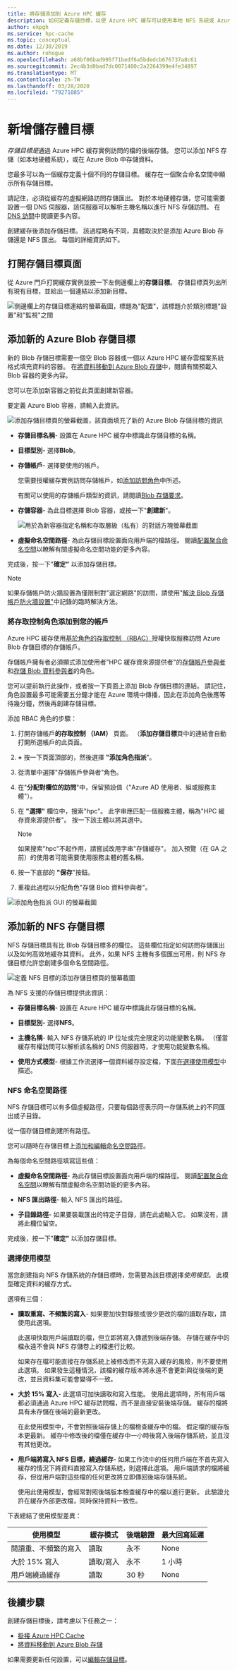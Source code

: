 ```yaml
---
title: 將存儲添加到 Azure HPC 緩存
description: 如何定義存儲目標，以便 Azure HPC 緩存可以使用本地 NFS 系統或 Azure Blob 容器進行長期檔存儲
author: ekpgh
ms.service: hpc-cache
ms.topic: conceptual
ms.date: 12/30/2019
ms.author: rohogue
ms.openlocfilehash: a68bf06bad995f71bedf6a5bdedcb676737a8c61
ms.sourcegitcommit: 2ec4b3d0bad7dc0071400c2a2264399e4fe34897
ms.translationtype: MT
ms.contentlocale: zh-TW
ms.lasthandoff: 03/28/2020
ms.locfileid: "79271885"
---
```

# <a name="add-storage-targets"></a>新增儲存體目標

*存儲目標是*通過 Azure HPC 緩存實例訪問的檔的後端存儲。 您可以添加 NFS 存儲（如本地硬體系統），或在 Azure Blob 中存儲資料。

您最多可以為一個緩存定義十個不同的存儲目標。 緩存在一個聚合命名空間中顯示所有存儲目標。

請記住，必須從緩存的虛擬網路訪問存儲匯出。 對於本地硬體存儲，您可能需要設置一個 DNS 伺服器，該伺服器可以解析主機名稱以進行 NFS 存儲訪問。 在[DNS 訪問](hpc-cache-prereqs.md#dns-access)中閱讀更多內容。

創建緩存後添加存儲目標。 該過程略有不同，具體取決於是添加 Azure Blob 存儲還是 NFS 匯出。 每個的詳細資訊如下。

## <a name="open-the-storage-targets-page"></a>打開存儲目標頁面

從 Azure 門戶打開緩存實例並按一下左側邊欄上的**存儲目標**。 存儲目標頁列出所有現有目標，並給出一個連結以添加新目標。

![側邊欄上的存儲目標連結的螢幕截圖，標題為"配置"，該標題介於類別標題"設置"和"監視"之間](media/hpc-cache-storage-targets-sidebar.png)

## <a name="add-a-new-azure-blob-storage-target"></a>添加新的 Azure Blob 存儲目標

新的 Blob 存儲目標需要一個空 Blob 容器或一個以 Azure HPC 緩存雲檔案系統格式填充資料的容器。 在[將資料移動到 Azure Blob 存儲](hpc-cache-ingest.md)中，閱讀有關預載入 Blob 容器的更多內容。

您可以在添加新容器之前從此頁面創建新容器。

要定義 Azure Blob 容器，請輸入此資訊。

![添加存儲目標頁的螢幕截圖，該頁面填充了新的 Azure Blob 存儲目標的資訊](media/hpc-cache-add-blob.png)

* **存儲目標名稱**- 設置在 Azure HPC 緩存中標識此存儲目標的名稱。
* **目標型別**- 選擇**Blob**。
* **存儲帳戶**- 選擇要使用的帳戶。

  您需要授權緩存實例訪問存儲帳戶，如[添加訪問角色](#add-the-access-control-roles-to-your-account)中所述。

  有關可以使用的存儲帳戶類型的資訊，請閱讀[Blob 存儲要求](hpc-cache-prereqs.md#blob-storage-requirements)。

* **存儲容器**- 為此目標選擇 Blob 容器，或按一下"**創建新**"。

  ![用於為新容器指定名稱和存取層級（私有）的對話方塊螢幕截圖](media/add-blob-new-container.png)

* **虛擬命名空間路徑**- 為此存儲目標設置面向用戶端的檔路徑。 閱讀[配置聚合命名空間](hpc-cache-namespace.md)以瞭解有關虛擬命名空間功能的更多內容。

完成後，按一下"**確定"** 以添加存儲目標。

> [!NOTE]
> 如果存儲帳戶防火牆設置為僅限制對"選定網路"的訪問，請使用"[解決 Blob 存儲帳戶防火牆設置"](hpc-cache-blob-firewall-fix.md)中記錄的臨時解決方法。

### <a name="add-the-access-control-roles-to-your-account"></a>將存取控制角色添加到您的帳戶

Azure HPC 緩存使用[基於角色的存取控制 （RBAC）](https://docs.microsoft.com/azure/role-based-access-control/index)授權快取服務訪問 Azure Blob 存儲目標的存儲帳戶。

存儲帳戶擁有者必須顯式添加使用者"HPC 緩存資來源提供者"的[存儲帳戶參與者](https://docs.microsoft.com/azure/role-based-access-control/built-in-roles#storage-account-contributor)和[存儲 Blob 資料參與者](https://docs.microsoft.com/azure/role-based-access-control/built-in-roles#storage-blob-data-contributor)的角色。

您可以提前執行此操作，或者按一下頁面上添加 Blob 存儲目標的連結。 請記住，角色設置最多可能需要五分鐘才能在 Azure 環境中傳播，因此在添加角色後應等待幾分鐘，然後再創建存儲目標。

添加 RBAC 角色的步驟：

1. 打開存儲帳戶**的存取控制 （IAM）** 頁面。 （**添加存儲目標**頁中的連結會自動打開所選帳戶的此頁面。

1. **+** 按一下頁面頂部的，然後選擇 **"添加角色指派**"。

1. 從清單中選擇"存儲帳戶參與者"角色。

1. 在"**分配對欄位的訪問**"中，保留預設值（"Azure AD 使用者、組或服務主體"）。  

1. 在 **"選擇"** 欄位中，搜索"hpc"。  此字串應匹配一個服務主體，稱為"HPC 緩存資來源提供者"。 按一下該主體以將其選中。

   > [!NOTE]
   > 如果搜索"hpc"不起作用，請嘗試改用字串"存儲緩存"。 加入預覽（在 GA 之前）的使用者可能需要使用服務主體的舊名稱。

1. 按一下底部的 **"保存**"按鈕。

1. 重複此過程以分配角色"存儲 Blob 資料參與者"。  

![添加角色指派 GUI 的螢幕截圖](media/hpc-cache-add-role.png)

## <a name="add-a-new-nfs-storage-target"></a>添加新的 NFS 存儲目標

NFS 存儲目標具有比 Blob 存儲目標多的欄位。 這些欄位指定如何訪問存儲匯出以及如何高效地緩存其資料。 此外，如果 NFS 主機有多個匯出可用，則 NFS 存儲目標允許您創建多個命名空間路徑。

![定義 NFS 目標的添加存儲目標頁的螢幕截圖](media/hpc-cache-add-nfs-target.png)

為 NFS 支援的存儲目標提供此資訊：

* **存儲目標名稱**- 設置在 Azure HPC 緩存中標識此存儲目標的名稱。

* **目標型別**- 選擇**NFS**。

* **主機名稱**- 輸入 NFS 存儲系統的 IP 位址或完全限定的功能變數名稱。 （僅當緩存有權訪問可以解析該名稱的 DNS 伺服器時，才使用功能變數名稱。

* **使用方式模型**- 根據工作流選擇一個資料緩存設定檔，下面[在選擇使用模型](#choose-a-usage-model)中描述。

### <a name="nfs-namespace-paths"></a>NFS 命名空間路徑

NFS 存儲目標可以有多個虛擬路徑，只要每個路徑表示同一存儲系統上的不同匯出或子目錄。

從一個存儲目標創建所有路徑。

您可以隨時在存儲目標上[添加和編輯命名空間路徑](hpc-cache-edit-storage.md)。

為每個命名空間路徑填寫這些值：

* **虛擬命名空間路徑**- 為此存儲目標設置面向用戶端的檔路徑。 閱讀[配置聚合命名空間](hpc-cache-namespace.md)以瞭解有關虛擬命名空間功能的更多內容。

<!--  The virtual path should start with a slash ``/``. -->

* **NFS 匯出路徑**- 輸入 NFS 匯出的路徑。

* **子目錄路徑**- 如果要裝載匯出的特定子目錄，請在此處輸入它。 如果沒有，請將此欄位留空。

完成後，按一下"**確定"** 以添加存儲目標。

### <a name="choose-a-usage-model"></a>選擇使用模型
<!-- referenced from GUI - update aka.ms link if you change this heading -->

當您創建指向 NFS 存儲系統的存儲目標時，您需要為該目標選擇*使用模型*。 此模型確定資料的緩存方式。

選項有三個：

* **讀取重寫、不頻繁的寫入**- 如果要加快對靜態或很少更改的檔的讀取存取，請使用此選項。

  此選項快取用戶端讀取的檔，但立即將寫入傳遞到後端存儲。 存儲在緩存中的檔永遠不會與 NFS 存儲卷上的檔進行比較。

  如果存在檔可能直接在存儲系統上被修改而不先寫入緩存的風險，則不要使用此選項。 如果發生這種情況，該檔的緩存版本將永遠不會更新與從後端的更改，並且資料集可能會變得不一致。

* **大於 15% 寫入**- 此選項可加快讀取和寫入性能。 使用此選項時，所有用戶端都必須通過 Azure HPC 緩存訪問檔，而不是直接安裝後端存儲。 緩存的檔將具有未存儲在後端的最新更改。

  在此使用模型中，不會對照後端存儲上的檔檢查緩存中的檔。 假定檔的緩存版本更最新。 緩存中修改後的檔僅在緩存中一小時後寫入後端存儲系統，並且沒有其他更改。

* **用戶端將寫入 NFS 目標，繞過緩存**- 如果工作流中的任何用戶端在不首先寫入緩存的情況下將資料直接寫入存儲系統，則選擇此選項。 用戶端請求的檔將緩存，但從用戶端對這些檔的任何更改將立即傳回後端存儲系統。

  使用此使用模型，會經常對照後端版本檢查緩存中的檔以進行更新。 此驗證允許在緩存外部更改檔，同時保持資料一致性。

下表總結了使用模型差異：

| 使用模型 | 緩存模式 | 後端驗證 | 最大回寫延遲 |
| ---- | ---- | ---- | ---- |
| 閱讀重、不頻繁的寫入 | 讀取 | 永不 | None |
| 大於 15% 寫入 | 讀取/寫入 | 永不 | 1 小時 |
| 用戶端繞過緩存 | 讀取 | 30 秒 | None |

## <a name="next-steps"></a>後續步驟

創建存儲目標後，請考慮以下任務之一：

* [掛接 Azure HPC Cache](hpc-cache-mount.md)
* [將資料移動到 Azure Blob 存儲](hpc-cache-ingest.md)

如果需要更新任何設置，可以[編輯存儲目標](hpc-cache-edit-storage.md)。
